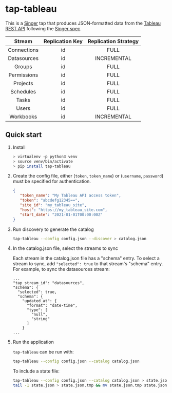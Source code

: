 # tap-tableau

This is a [Singer](https://singer.io) tap that produces JSON-formatted data from the [Tableau REST API](https://help.tableau.com/current/api/rest_api/en-us/REST/rest_api_ref.htm) following the [Singer
spec](https://github.com/singer-io/getting-started/blob/master/SPEC.md).    

| Stream | Replication Key | Replication Strategy |
|:---:|:---:|:---:|
| Connections | id | FULL |
| Datasources | id | INCREMENTAL |
| Groups | id | FULL |
| Permissions | id | FULL |
| Projects | id | FULL |
| Schedules | id | FULL |
| Tasks | id | FULL |
| Users | id | FULL |
| Workbooks | id | INCREMENTAL |


## Quick start

1. Install

    ```bash
    > virtualenv -p python3 venv
    > source venv/bin/activate
    > pip install tap-tableau
    ```

2. Create the config file, either (`token`, `token_name`) or (`username`, `password`) must
 be specified for authentication.

    ```json
    {
       "token_name": "My Tableau API access token",
       "token": "abcdefg12345==",
       "site_id": "my_tableau_site",
       "host": "https://my_tableau_site.com",
       "start_date": "2021-01-01T00:00:00Z"
   }
    ```

3. Run discovery to generate the catalog

    ```bash
    tap-tableau --config config.json --discover > catalog.json
    ```

4. In the catalog.json file, select the streams to sync

    Each stream in the catalog.json file has a "schema" entry.  To select a stream to sync, add `"selected": true` to that stream's "schema" entry.  For example, to sync the datasources stream:
    ```
    ...
    "tap_stream_id": "datasources",
    "schema": {
      "selected": true,
      "schema": {
        "updated_at": {
          "format": "date-time",
          "type": [
            "null",
            "string"
          ]
        }
    ...
    ```

5. Run the application

    `tap-tableau` can be run with:

    ```bash
    tap-tableau --config config.json --catalog catalog.json
    ```
    To include a state file:
    ```bash
    tap-tableau --config config.json --catalog catalog.json > state.json
    tail -1 state.json > state.json.tmp && mv state.json.tmp state.json
    ```

